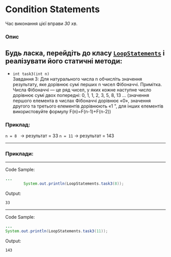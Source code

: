 # Condition Statements

Час виконання цієї вправи _30 хв_.

### Опис
Будь ласка, перейдіть до класу [`LoopStatements`](src/main/java/com/epam/rd/autotasks/LoopStatements.java)
і реалізувати його статичні методи:
---
* `int task3(int n)`\
  Завдання 3:
  Для натурального числа n обчисліть значення результату, яке дорівнює сумі перших n чисел Фібоначчі.
  Примітка. Числа Фібоначчі — це ряд чисел, у яких кожне наступне число дорівнює сумі двох
  попередні: 0, 1, 1, 2, 3, 5, 8, 13 ... (значення першого елемента в числах Фібоначчі дорівнює «0», значення другого та третього елементів дорівнюють «1 ", для інших елементів використовуйте формулу F(n)=F(n-1)+F(n-2))
### Приклад:
`n = 8 ` -> результат = 33
`n = 11` -> результат = 143


---
###  Приклади:

---
Code Sample:
```java
...
        System.out.println(LoopStatements.task3(8));
```

Output:
```
33
```

---
Code Sample:
```java
...
System.out.println(LoopStatements.task3(11));
```

Output:
```
143
```